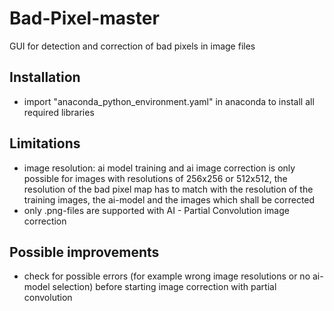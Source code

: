 # Bad-Pixel-master
GUI for detection and correction of bad pixels in image files

## Installation
* import "anaconda_python_environment.yaml" in anaconda to install all required libraries

## Limitations
* image resolution: ai model training and ai image correction is only possible for images with resolutions of 256x256 or 512x512, the resolution of the bad pixel map has to match with the resolution of the training images, the ai-model and the images which shall be corrected
* only .png-files are supported with AI - Partial Convolution image correction

## Possible improvements
* check for possible errors (for example wrong image resolutions or no ai-model selection) before starting image correction with partial convolution
